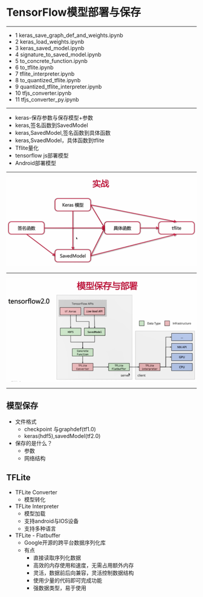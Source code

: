 # TensorFlow模型部署与保存  
***
- 1 keras\_save\_graph\_def\_and\_weights.ipynb  
- 2 keras\_load\_weights.ipynb  
- 3 keras\_saved\_model.ipynb  
- 4 signature\_to\_saved\_model.ipynb  
- 5 to\_concrete\_function.ipynb  
- 6 to\_tflite.ipynb  
- 7 tflite\_interpreter.ipynb  
- 8 to\_quantized\_tflite.ipynb
- 9 quantized\_tflite\_interpreter.ipynb  
- 10 tfjs\_converter.ipynb  
- 11 tfjs\_converter\_py.ipynb  
***
- keras-保存参数与保存模型+参数
- keras,签名函数到SavedModel
- keras,SavedModel,签名函数到具体函数
- keras,SvaedModel，具体函数到tflite
- Tflite量化
- tensorflow js部署模型
- Android部署模型
***
![tfdeploy6.png](https://github.com/XuLongjia/Tensorflow2.0Learning/blob/master/images/tfdeploy6.png)
***
![/tfdeploy1.png](https://github.com/XuLongjia/Tensorflow2.0Learning/blob/master/images/tfdeploy1.png)
***
## 模型保存
- 文件格式
    - checkpoint 与graphdef(tf1.0)
    - keras(hdf5),savedModel(tf2.0)
- 保存的是什么？
    - 参数
    - 网络结构
## TFLite
- TFLite Converter
    - 模型转化
- TFLite Interpreter
    - 模型加载
    - 支持android与IOS设备
    - 支持多种语言
- TFLite - Flatbuffer
    - Google开源的跨平台数据序列化库
    - 有点
        - 直接读取序列化数据
        - 高效的内存使用和速度，无需占用额外内存
        - 灵活，数据前后向兼容，灵活控制数据结构
        - 使用少量的代码即可完成功能
        - 强数据类型，易于使用
